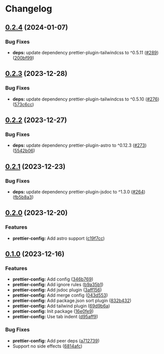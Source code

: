 # Changelog

## [0.2.4](https://github.com/shun-shobon/configs/compare/prettier-config-v0.2.3...prettier-config-v0.2.4) (2024-01-07)


### Bug Fixes

* **deps:** update dependency prettier-plugin-tailwindcss to ^0.5.11 ([#289](https://github.com/shun-shobon/configs/issues/289)) ([200bf99](https://github.com/shun-shobon/configs/commit/200bf99f6b290064dc842778004ffb1ecfc20759))

## [0.2.3](https://github.com/shun-shobon/configs/compare/prettier-config-v0.2.2...prettier-config-v0.2.3) (2023-12-28)


### Bug Fixes

* **deps:** update dependency prettier-plugin-tailwindcss to ^0.5.10 ([#276](https://github.com/shun-shobon/configs/issues/276)) ([573c6cc](https://github.com/shun-shobon/configs/commit/573c6cceede53a4547d950338a375ba3140045b5))

## [0.2.2](https://github.com/shun-shobon/configs/compare/prettier-config-v0.2.1...prettier-config-v0.2.2) (2023-12-27)


### Bug Fixes

* **deps:** update dependency prettier-plugin-astro to ^0.12.3 ([#273](https://github.com/shun-shobon/configs/issues/273)) ([5542b06](https://github.com/shun-shobon/configs/commit/5542b06aae316a83c580d09f32c00e2111e20efe))

## [0.2.1](https://github.com/shun-shobon/configs/compare/prettier-config-v0.2.0...prettier-config-v0.2.1) (2023-12-23)


### Bug Fixes

* **deps:** update dependency prettier-plugin-jsdoc to ^1.3.0 ([#264](https://github.com/shun-shobon/configs/issues/264)) ([fb5b8a3](https://github.com/shun-shobon/configs/commit/fb5b8a304eda4fe5e5442b2022cde943920d87b2))

## [0.2.0](https://github.com/shun-shobon/configs/compare/prettier-config-v0.1.0...prettier-config-v0.2.0) (2023-12-20)


### Features

* **prettier-config:** Add astro support ([c19f7cc](https://github.com/shun-shobon/configs/commit/c19f7cc3d6196e44e3b4985f0051ca96424307eb))

## [0.1.0](https://github.com/shun-shobon/configs/compare/prettier-config-v0.0.1...prettier-config-v0.1.0) (2023-12-16)


### Features

* **prettier-config:** Add config ([346b769](https://github.com/shun-shobon/configs/commit/346b769b94a658cbe73db9d5c0a8b97a7e18d729))
* **prettier-config:** Add ignore rules ([b9a35b1](https://github.com/shun-shobon/configs/commit/b9a35b19538c9c6fffcb8b4ebd24600c0a10719a))
* **prettier-config:** Add jsdoc plugin ([3aff156](https://github.com/shun-shobon/configs/commit/3aff1560800449c83f0abba9e9bede6f5875bc06))
* **prettier-config:** Add merge config ([043d553](https://github.com/shun-shobon/configs/commit/043d5539e655e4055dd40d5a75e50e9c8ed2da4c))
* **prettier-config:** Add package.json sort plugin ([832b432](https://github.com/shun-shobon/configs/commit/832b432aa9b01ebaa03cdeaf160c6e64bd7474bc))
* **prettier-config:** Add tailwind plugin ([69d9b6a](https://github.com/shun-shobon/configs/commit/69d9b6a761ec854d21ff7b99293de0614156fd3b))
* **prettier-config:** Init package ([16e0fe9](https://github.com/shun-shobon/configs/commit/16e0fe9f1b5f866b4062cf91e01a5bc71a1365c3))
* **prettier-config:** Use tab indent ([d95aff9](https://github.com/shun-shobon/configs/commit/d95aff9ac6ec9c6802634c99750c2c59c7892a91))


### Bug Fixes

* **prettier-config:** Add peer deps ([a712739](https://github.com/shun-shobon/configs/commit/a712739c30a4fa3fd2fda0f16225201a9e9db419))
* Support no side effects ([6814afc](https://github.com/shun-shobon/configs/commit/6814afc6b22e668ce9fa1368d693f17138bd7ee8))

